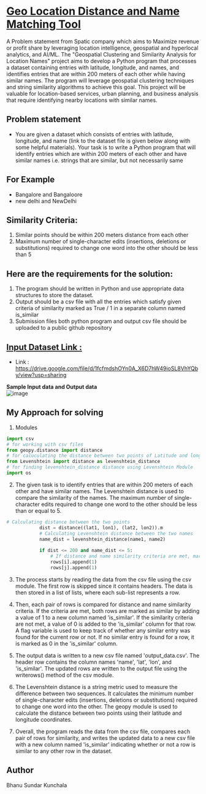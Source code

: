 # [Geo Location Distance and Name Matching Tool](https://www.gospatic.com/)
A Problem statement from Spatic company which aims to Maximize revenue or profit share by leveraging location intelligence, geospatial and hyperlocal analytics, and AI/ML.
The "Geospatial Clustering and Similarity Analysis for Location Names" project aims to develop a Python program that processes a dataset containing entries with latitude, longitude, and names, and identifies entries that are within 200 meters of each other while having similar names. The program will leverage geospatial clustering techniques and string similarity algorithms to achieve this goal. This project will be valuable for location-based services, urban planning, and business analysis that require identifying nearby locations with similar names.

## Problem statement
* You are given a dataset which consists of entries with latitude, longitude, and name (link to the dataset file is given below along with some helpful materials).  Your task is to write a Python program that will identify entries which are within 200 meters of each other and have similar names i.e. strings that are similar, but not necessarily same

   
## For Example
* Bangalore and Bangaloore
* new delhi and NewDelhi  

## Similarity Criteria: 
1. Similar points should be within 200 meters distance from each other 
2. Maximum number of single-character edits (insertions, deletions or substitutions) required to change one word into the other should be less than 5  

## Here are the requirements for the solution:
1. The program should be written in Python and use appropriate data structures to store the dataset.  
2. Output should be a csv file with all the entries which satisfy given criteria of similarity marked as True / 1 in a separate column named is_similar  
3. Submission files both python program and output csv file should be uploaded to a public github repository   

## [Input Dataset Link : ](https://drive.google.com/file/d/1fcfmdshOYn0A_X6D7hW49ioSL8VhYQby/view?usp=sharing)  
* Link : https://drive.google.com/file/d/1fcfmdshOYn0A_X6D7hW49ioSL8VhYQby/view?usp=sharing


**Sample Input data and Output data**  
![image](https://github.com/Sundar321/Spatic-/blob/main/sample%20input%20data%20and%20output%20data.png)


## My Approach for solving  
1. Modules  
```python
import csv
# for working with csv files
from geopy.distance import distance
# for caluculating the distance between two points of Latitude and longitude
from Levenshtein import distance as levenshtein_distance
# for finding levenshtein_distance distance using Levenshtein Module
import os
``` 
2. The given task is to identify entries that are within 200 meters of each other and have similar names. The Levenshtein distance is used to compare the similarity of the names. The maximum number of single-character edits required to change one word to the other should be less than or equal to 5. 
```python
# Calculating distance between the two points
            dist = distance((lat1, lon1), (lat2, lon2)).m
            # Calculating Levenshtein distance between the two names
            name_dist = levenshtein_distance(name1, name2)
            
            if dist <= 200 and name_dist <= 5:
                # If distance and name similarity criteria are met, mark both rows as similar
                rows[i].append(1)
                rows[j].append(1)
```    
3. The process starts by reading the data from the csv file using the csv module. The first row is skipped since it contains headers. The data is then stored in a list of lists, where each sub-list represents a row.    
4. Then, each pair of rows is compared for distance and name similarity criteria. If the criteria are met, both rows are marked as similar by adding a value of 1 to a new column named 'is_similar'. If the similarity criteria are not met, a value of 0 is added to the 'is_similar' column for that row. A flag variable is used to keep track of whether any similar entry was found for the current row or not. If no similar entry is found for a row, it is marked as 0 in the 'is_similar' column.   
5. The output data is written to a new csv file named 'output_data.csv'. The header row contains the column names 'name', 'lat', 'lon', and 'is_similar'. The updated rows are written to the output file using the writerows() method of the csv module.   
6. The Levenshtein distance is a string metric used to measure the difference between two sequences. It calculates the minimum number of single-character edits (insertions, deletions or substitutions) required to change one word into the other. The geopy module is used to calculate the distance between two points using their latitude and longitude coordinates. 

7. Overall, the program reads the data from the csv file, compares each pair of rows for similarity, and writes the updated data to a new csv file with a new column named 'is_similar' indicating whether or not a row is similar to any other row in the dataset.    




## Author  
Bhanu Sundar Kunchala


